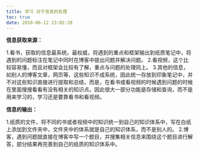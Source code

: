 ```yaml
---
title: 学习 对于信息的处理
toc: true
date: 2018-06-12 13:02:28
---
```

**信息获取来源：**

1.看书，获取的信息最系统，最权威，将遇到的重点和框架输出到纸质笔记中，将遇到的问题标注在笔记中同时在博客中提出问题并解决问题。
2.看视频，这个比较容易懂，而且对框架会比较有了解，重点与问题的处理同上。
3.其他的信息，如别人的博客文章，网页等，这些知识不成系统，因此统一存放到印象笔记中，并不对这些知识直接进行提取和总结，而是，在看书或看视频的时候遇到问题的时候在里面搜搜看看有没有相关的知识点。因此很大一部分功能是存储和查询，而不是用来学习的，学习还是要靠看书和看视频。

**信息的输出：**

1.纸质的文件，将不同的书或者视频中的知识统一到自己的知识体系中，写在白纸上添加到文件夹中，文件夹中的体系就是自己的知识体系，而不是别人的。
2.博客，遇到问题就直接在博客中写一个题目，并搜集相关信息来围绕这个题目进行解答，部分结果再完善到自己的纸质的知识体系中。